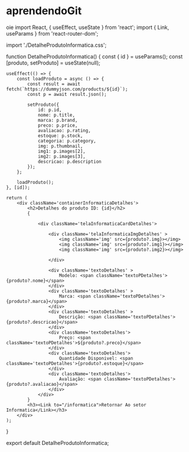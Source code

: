 # aprendendoGit
oie
import React, { useEffect, useState } from 'react';
import { Link, useParams } from 'react-router-dom';

import './DetalheProdutoInformatica.css';

function DetalheProdutoInformatica() {
    const { id } = useParams();
    const [produto, setProduto] = useState(null);

    useEffect(() => {
        const loadProduto = async () => {
            const result = await fetch(`https://dummyjson.com/products/${id}`);
            const p = await result.json();

            setProduto({
                id: p.id,
                nome: p.title,
                marca: p.brand,
                preco: p.price,
                avaliacao: p.rating,
                estoque: p.stock,
                categoria: p.category,
                img: p.thumbnail,
                img1: p.images[2],
                img2: p.images[3],
                descricao: p.description
            });
        };

        loadProduto();
    }, [id]);

    return (
        <div className='containerInformaticaDetalhes'>
            <h2>Detalhes do produto ID: {id}</h2>
            {
            
                <div className='telaInformaticaCardDetalhes'>

                    <div className='telaInformaticaImgDetalhes' >
                        <img className='img' src={produto?.img}></img>
                        <img className='img' src={produto?.img1}></img>
                        <img className='img' src={produto?.img2}></img>
                       
                    </div>

                    <div className='textoDetalhes' >
                        Modelo: <span className='textoPDetalhes'>{produto?.nome}</span>
                    </div>
                    <div className='textoDetalhes' >
                        Marca: <span className='textoPDetalhes'>{produto?.marca}</span>
                    </div>
                    <div className='textoDetalhes' >
                        Descrição: <span className='textoPDetalhes'>{produto?.descricao}</span>
                    </div>
                    <div className='textoDetalhes'>
                        Preço: <span className='textoPDetalhes'>${produto?.preco}</span>
                    </div>
                    <div className='textoDetalhes'>
                        Quantidade Disponivel: <span className='textoPDetalhes'>{produto?.estoque}</span>
                    </div>
                    <div className='textoDetalhes'>
                        Avaliação: <span className='textoPDetalhes'>{produto?.avaliacao}</span>
                    </div>
                </div>
            }
            <h3><Link to="/informatica">Retornar Ao setor Informatica</Link></h3>
        </div>
    );
}                        

export default DetalheProdutoInformatica;
